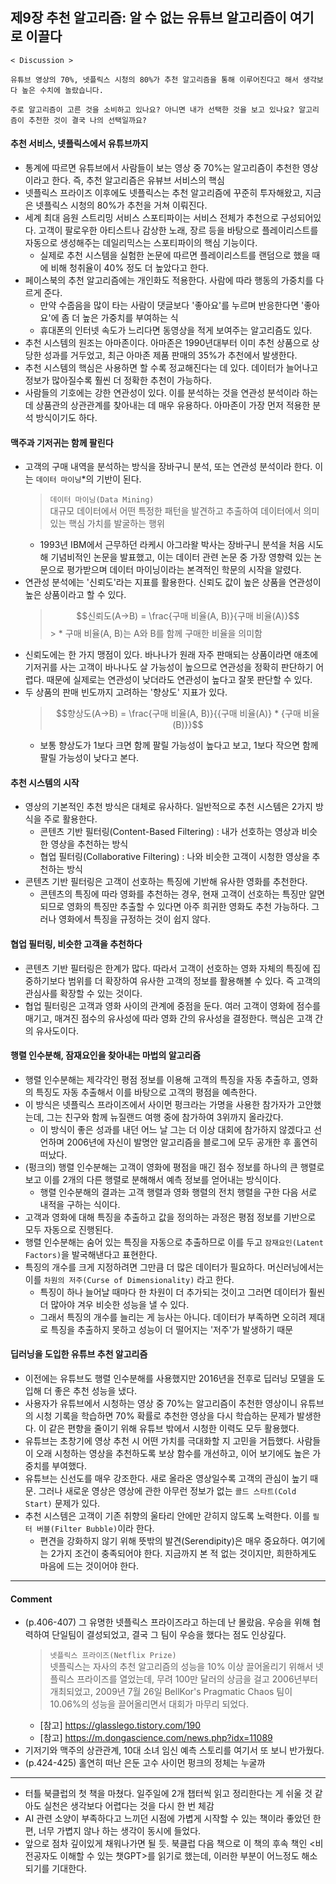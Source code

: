 ## 제9장 추천 알고리즘: 알 수 없는 유튜브 알고리즘이 여기로 이끌다

```
< Discussion >

유튜브 영상의 70%, 넷플릭스 시청의 80%가 추천 알고리즘을 통해 이루어진다고 해서 생각보다 높은 수치에 놀랐습니다.

주로 알고리즘이 고른 것을 소비하고 있나요? 아니면 내가 선택한 것을 보고 있나요? 알고리즘이 추천한 것이 결국 나의 선택일까요?
```

#### 추천 서비스, 넷플릭스에서 유튜브까지

- 통계에 따르면 유튜브에서 사람들이 보는 영상 중 70%는 알고리즘이 추천한 영상이라고 한다. 즉, 추천 알고리즘은 유뷰브 서비스의 핵심
- 넷플릭스 프라이즈 이후에도 넷플릭스는 추천 알고리즘에 꾸준히 투자해왔고, 지금은 넷플릭스 시청의 80%가 추천을 거쳐 이뤄진다.
- 세계 최대 음원 스트리밍 서비스 스포티파이는 서비스 전체가 추천으로 구성되어있다. 고객이 팔로우한 아티스트나 감상한 노래, 장르 등을 바탕으로 플레이리스트를 자동으로 생성해주는 데일리믹스는 스포티파이의 핵심 기능이다.
  - 실제로 추천 시스템을 실험한 논문에 따르면 플레이리스트를 랜덤으로 했을 때에 비해 청취율이 40% 정도 더 높았다고 한다.
- 페이스북의 추천 알고리즘에는 개인화도 적용한다. 사람에 따라 행동의 가중치를 다르게 준다.
  - 만약 수줍음을 많이 타는 사람이 댓글보다 '좋아요'를 누르며 반응한다면 '좋아요'에 좀 더 높은 가중치를 부여하는 식
  - 휴대폰의 인터넷 속도가 느리다면 동영상을 적게 보여주는 알고리즘도 있다.
- 추천 시스템의 원조는 아마존이다. 아마존은 1990년대부터 이미 추천 상품으로 상당한 성과를 거두었고, 최근 아마존 제품 판매의 35%가 추천에서 발생한다.
- 추천 시스템의 핵심은 사용하면 할 수록 정교해진다는 데 있다. 데이터가 늘어나고 정보가 많아질수록 훨씬 더 정확한 추천이 가능하다.
- 사람들의 기호에는 강한 연관성이 있다. 이를 분석하는 것을 연관성 분석이라 하는데 상품관의 상관관계를 찾아내는 데 매우 유용하다. 아마존이 가장 먼저 적용한 분석 방식이기도 하다.

#### 맥주과 기저귀는 함께 팔린다

- 고객의 구매 내역을 분석하는 방식을 장바구니 분석, 또는 연관성 분석이라 한다. 이는 `데이터 마이닝`\*의 기반이 된다.
  > `데이터 마이닝(Data Mining)`  
  > 대규모 데이터에서 어떤 특정한 패턴을 발견하고 추출하여 데이터에서 의미 있는 핵심 가치를 발굴하는 행위
  - 1993년 IBM에서 근무하던 라케시 아그라왈 박사는 장바구니 분석을 처음 시도해 기념비적인 논문을 발표했고, 이는 데이터 관련 논문 중 가장 영향력 있는 논문으로 평가받으며 데이터 마이닝이라는 본격적인 학문의 시작을 알렸다.
- 연관성 분석에는 '신뢰도'라는 지표를 활용한다. 신뢰도 값이 높은 상품을 연관성이 높은 상품이라고 할 수 있다.
  > $$신뢰도(A→B) = \frac{구매 비율(A, B)}{구매 비율(A)}$$ > \* 구매 비율(A, B)는 A와 B를 함께 구매한 비율을 의미함
- 신뢰도에는 한 가지 맹점이 있다. 바나나가 원래 자주 판매되는 상품이라면 애초에 기저귀를 사는 고객이 바나나도 살 가능성이 높으므로 연관성을 정확히 판단하기 어렵다. 때문에 실제로는 연관성이 낮더라도 연관성이 높다고 잘못 판단할 수 있다.
- 두 상품의 판매 빈도까지 고려하는 '향상도' 지표가 있다.
  > $$향상도(A→B) = \frac{구매 비율(A, B)}{{구매 비율(A)} * {구매 비율(B)}}$$
  - 보통 향상도가 1보다 크면 함께 팔릴 가능성이 높다고 보고, 1보다 작으면 함께 팔릴 가능성이 낮다고 본다.

#### 추천 시스템의 시작

- 영상의 기본적인 추천 방식은 대체로 유사하다. 일반적으로 추천 시스템은 2가지 방식을 주로 활용한다.
  - 콘텐츠 기반 필터링(Content-Based Filtering) : 내가 선호하는 영상과 비슷한 영상을 추천하는 방식
  - 협업 필터링(Collaborative Filtering) : 나와 비슷한 고객이 시청한 영상을 추천하는 방식
- 콘텐츠 기반 필터링은 고객이 선호하는 특징에 기반해 유사한 영화를 추천한다.
  - 콘텐츠의 특징에 따라 영화를 추천하는 경우, 현재 고객이 선호하는 특징만 알면 되므로 영화의 특징만 추출할 수 있다면 아주 희귀한 영화도 추천 가능하다. 그러나 영화에서 특징을 규정하는 것이 쉽지 않다.

#### 협업 필터링, 비슷한 고객을 추천하다

- 콘텐츠 기반 필터링은 한계가 많다. 따라서 고객이 선호하는 영화 자체의 특징에 집중하기보다 범위를 더 확장하여 유사한 고객의 정보를 활용해볼 수 있다. 즉 고객의 관심사를 확장할 수 있는 것이다.
- 협업 필터링은 고객과 영화 사이의 관계에 중점을 둔다. 여러 고객이 영화에 점수를 매기고, 매겨진 점수의 유사성에 따라 영화 간의 유사성을 결정한다. 핵심은 고객 간의 유사도이다.

#### 행렬 인수분해, 잠재요인을 찾아내는 마법의 알고리즘

- 행렬 인수분해는 제각각인 평점 정보를 이용해 고객의 특징을 자동 추출하고, 영화의 특징도 자동 추출해서 이를 바탕으로 고객의 평점을 예측한다.
- 이 방식은 넷플릭스 프라이즈에서 사이먼 펑크라는 가명을 사용한 참가자가 고안했는데, 그는 친구와 함께 뉴질랜드 여행 중에 참가하여 3위까지 올라갔다.
  - 이 방식이 좋은 성과를 내던 어느 날 그는 더 이상 대회에 참가하지 않겠다고 선언하며 2006년에 자신이 발명안 알고리즘을 블로그에 모두 공개한 후 홀연히 떠났다.
- (펑크의) 행렬 인수분해는 고객이 영화에 평점을 매긴 점수 정보를 하나의 큰 행렬로 보고 이를 2개의 다른 행렬로 분해해서 예측 정보를 얻어내는 방식이다.
  - 행렬 인수분해의 결과는 고객 행렬과 영화 행렬의 전치 행렬을 구한 다음 서로 내적을 구하는 식이다.
- 고객과 영화에 대해 특징을 추출하고 값을 정의하는 과정은 평점 정보를 기반으로 모두 자동으로 진행된다.
- 행렬 인수분해는 숨어 있는 특징을 자동으로 추출하므로 이를 두고 `잠재요인(Latent Factors)`을 발국해낸다고 표현한다.
- 특징의 개수를 크게 지정하려면 그만큼 더 많은 데이터가 필요하다. 머신러닝에서는 이를 `차원의 저주(Curse of Dimensionality)` 라고 한다.
  - 특징이 하나 늘어날 때마다 한 차원이 더 추가되는 것이고 그러면 데이터가 훨씬 더 많아야 겨우 비슷한 성능을 낼 수 있다.
  - 그래서 특징의 개수를 늘리는 게 능사는 아니다. 데이터가 부족하면 오히려 제대로 특징을 추출하지 못하고 성능이 더 떨어지는 '저주'가 발생하기 때문

#### 딥러닝을 도입한 유튜브 추천 알고리즘

- 이전에는 유튜브도 행렬 인수분해를 사용했지만 2016년을 전후로 딥러닝 모델을 도입해 더 좋은 추천 성능을 냈다.
- 사용자가 유튜브에서 시청하는 영상 중 70%는 알고리즘이 추천한 영상이니 유튜브의 시청 기록을 학습하면 70% 확률로 추천한 영상을 다시 학습하는 문제가 발생한다. 이 같은 편향을 줄이기 위해 유튜브 밖에서 시청한 이력도 모두 활용했다.
- 유튜브는 초창기에 영상 추천 시 어떤 가치를 극대화할 지 고민을 거듭했다. 사람들이 오래 시청하는 영상을 추천하도록 보상 함수를 개선하고, 이어 보기에도 높은 가중치를 부여했다.
- 유튜브는 신선도를 매우 강조한다. 새로 올라온 영상일수록 고객의 관심이 높기 때문. 그러나 새로운 영상은 영상에 관한 아무런 정보가 없는 `콜드 스타트(Cold Start)` 문제가 있다.
- 추천 시스템은 고객이 기존 취향의 울타리 안에만 갇히지 않도록 노력한다. 이를 `필터 버블(Filter Bubble)`이라 한다.
  - 편견을 강화하지 않기 위해 뜻밖의 발견(Serendipity)은 매우 중요하다. 여기에는 2가지 조건이 충족되어야 한다. 지금까지 본 적 없는 것이지만, 희한하게도 마음에 드는 것이어야 한다.

---

#### Comment

- (p.406-407) 그 유명한 넷플릭스 프라이즈라고 하는데 난 몰랐음. 우승을 위해 협력하여 단일팀이 결성되었고, 결국 그 팀이 우승을 했다는 점도 인상깊다.
  > `넷플릭스 프라이즈(Netflix Prize)`<br/>
  > 넷플릭스는 자사의 추천 알고리즘의 성능을 10% 이상 끌어올리기 위해서 넷플릭스 프라이즈를 열었는데, 무려 100만 달러의 상금을 걸고 2006년부터 개최되었고, 2009년 7월 26일 BellKor's Pragmatic Chaos 팀이 10.06%의 성능을 끌어올리면서 대회가 마무리 되었다.
  - [참고] https://glasslego.tistory.com/190
  - [참고] https://m.dongascience.com/news.php?idx=11089
- 기저기와 맥주의 상관관계, 10대 소녀 임신 예측 스토리를 여기서 또 보니 반가웠다.
- (p.424-425) 홀연히 떠난 은둔 고수 사이먼 펑크의 정체는 누굴까

---

- 터틀 북클럽의 첫 책을 마쳤다. 일주일에 2개 챕터씩 읽고 정리한다는 게 쉬울 것 같아도 실천은 생각보다 어렵다는 것을 다시 한 번 체감
- AI 관련 소양이 부족하다고 느끼던 시점에 가볍게 시작할 수 있는 책이라 좋았던 한편, 너무 가볍지 않나 하는 생각이 동시에 들었다.
- 앞으로 점차 깊이있게 채워나가면 될 듯. 북클럽 다음 책으로 이 책의 후속 책인 <비전공자도 이해할 수 있는 챗GPT>를 읽기로 했는데, 이러한 부분이 어느정도 해소되기를 기대한다.
